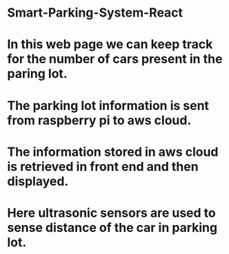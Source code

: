 # Smart-Parking-System-React
# In this web page we can keep track for the number of cars present in the paring lot.
# The parking lot information is sent from raspberry pi to aws cloud.
# The information stored in aws cloud is retrieved in front end and then displayed.
# Here ultrasonic sensors are used to sense distance of the car in parking lot.

